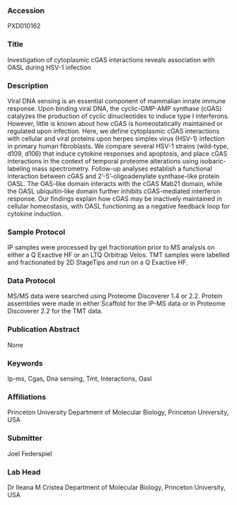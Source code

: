 ### Accession
PXD010162

### Title
Investigation of cytoplasmic cGAS interactions reveals association with OASL during HSV-1 infection

### Description
Viral DNA sensing is an essential component of mammalian innate immune response. Upon binding viral DNA, the cyclic-GMP-AMP synthase (cGAS) catalyzes the production of cyclic dinucleotides to induce type I interferons. However, little is known about how cGAS is homeostatically maintained or regulated upon infection. Here, we define cytoplasmic cGAS interactions with cellular and viral proteins upon herpes simplex virus (HSV-1) infection in primary human fibroblasts. We compare several HSV-1 strains (wild-type, d109, d106) that induce cytokine responses and apoptosis, and place cGAS interactions in the context of temporal proteome alterations using isobaric-labeling mass spectrometry. Follow-up analyses establish a functional interaction between cGAS and 2’-5’-oligoadenylate synthase-like protein OASL. The OAS-like domain interacts with the cGAS Mab21 domain, while the OASL ubiquitin-like domain further inhibits cGAS-mediated interferon response. Our findings explain how cGAS may be inactively maintained in cellular homeostasis, with OASL functioning as a negative feedback loop for cytokine induction.

### Sample Protocol
IP samples were processed by gel fractionation prior to MS analysis on either a Q Exactive HF or an LTQ Orbitrap Velos.  TMT samples were labelled and fractionated by 2D StageTips and run on a Q Exactive HF.

### Data Protocol
MS/MS data were searched using Proteome Discoverer 1.4 or 2.2.  Protein assemblies were made in either Scaffold for the IP-MS data or in Proteome Discoverer 2.2 for the TMT data.

### Publication Abstract
None

### Keywords
Ip-ms, Cgas, Dna sensing, Tmt, Interactions, Oasl

### Affiliations
Princeton University
Department of Molecular Biology, Princeton University, USA

### Submitter
Joel Federspiel

### Lab Head
Dr Ileana M Cristea
Department of Molecular Biology, Princeton University, USA


